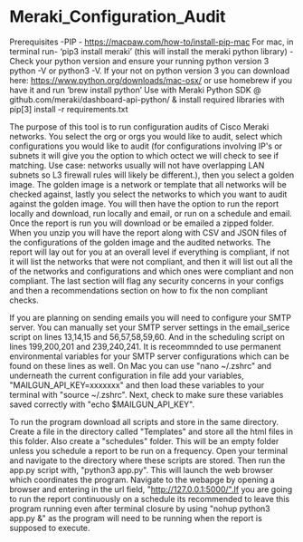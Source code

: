 # Meraki_Configuration_Audit

Prerequisites -PIP - https://macpaw.com/how-to/install-pip-mac For mac, in terminal run- ‘pip3 install meraki’ (this will install the meraki python library) -Check your python version and ensure your running python version 3 python -V or python3 -V. If your not on python version 3 you can download here: https://www.python.org/downloads/mac-osx/ or use homebrew if you have it and run ‘brew install python’
Use with Meraki Python SDK @ github.com/meraki/dashboard-api-python/ & install required libraries with
pip[3] install -r requirements.txt

The purpose of this tool is to run configuration audits of Cisco Meraki networks. You select the org or orgs you would like to audit, select which configurations you would like to audit (for configurations involving IP's or subnets it will give you the option to which octect we will check to see if matching. Use case: networks usually will not have overlapping LAN subnets so L3 firewall rules will likely be different.), then you select a golden image. The golden image is a network or template that all networks will be checked against, lastly you select the networks to which you want to audit against the golden image. You will then have the option to run the report locally and download, run locally and email, or run on a schedule and email. Once the report is run you will download or be emailed a zipped folder. When you unzip you will have the report along with CSV and JSON files of the configurations of the golden image and the audited networks. The report will lay out for you at an overall level if everything is compliant, if not it will list the networks that were not compliant, and then it will list out all the of the networks and configurations and which ones were compliant and non compliant. The last section will flag any security concerns in your configs and then a recommendations section on how to fix the non compliant checks.

If you are planning on sending emails you will need to configure your SMTP server. You can manually set your SMTP server settings in the email_serice script on lines 13,14,15 and 56,57,58,59,60. And in the scheduling script on lines 199,200,201 and 239,240,241.
It is receommnded to use permanent environmental variables for your SMTP server configurations which can be found on these lines as well.
On Mac you can use "nano ~/.zshrc" and underneath the current configuration in file add your variables, "MAILGUN_API_KEY=xxxxxxx" and then load these variables to your terminal with "source ~/.zshrc". Next, check to make sure these variables saved correctly with "echo $MAILGUN_API_KEY".


To run the program download all scripts and store in the same directory. Create a file in the directory called "Templates" and store all the html files in this folder. Also create a "schedules" folder. This will be an empty folder unless you schedule a report to be run on a frequency. Open your terminal and navigate to the directory where these scripts are stored. Then run the app.py script with, "python3 app.py". This will launch the web browser which coordinates the program. Navigate to the webapge by opening a browser and entering in the url field, "http://127.0.0.1:5000/".If you are going to run the report continuously on a schedule its recommended to leave this program running even after terminal closure by using "nohup python3 app.py &" as the program will need to be running when the report is supposed to execute.
